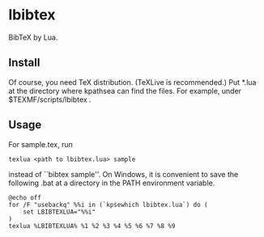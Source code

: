 # lbibtex

BibTeX by Lua.

## Install
Of course, you need TeX distribution. (TeXLive is recommended.)
Put *.lua at the directory where kpathsea can find the files. For example, under $TEXMF/scripts/lbibtex .

## Usage
For sample.tex, run

    texlua <path to lbibtex.lua> sample

instead of ``bibtex sample''. On Windows, it is convenient to save the following .bat at a directory in the PATH environment variable.

    @echo off
    for /F "usebackq" %%i in (`kpsewhich lbibtex.lua`) do (
        set LBIBTEXLUA="%%i"
    )
    texlua %LBIBTEXLUA% %1 %2 %3 %4 %5 %6 %7 %8 %9


